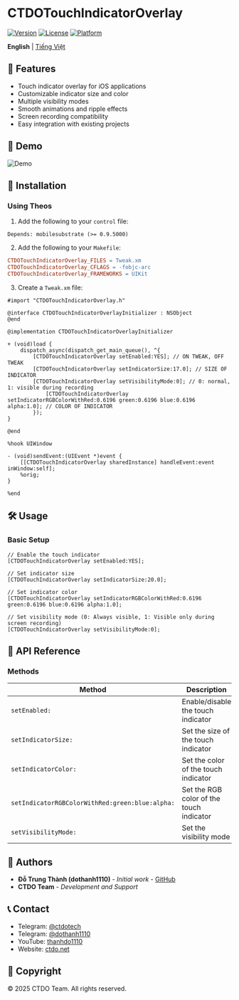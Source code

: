 # CTDOTouchIndicatorOverlay

[![Version](https://img.shields.io/badge/version-1.0.0-blue.svg)](https://github.com/thanhdo1110/CTDOTouchIndicatorOverlay)
[![License](https://img.shields.io/badge/license-MIT-green.svg)](https://github.com/thanhdo1110/CTDOTouchIndicatorOverlay/blob/main/LICENSE)
[![Platform](https://img.shields.io/badge/platform-iOS-lightgrey.svg)](https://github.com/thanhdo1110/CTDOTouchIndicatorOverlay)

**English** | [Tiếng Việt](README.md)

## 🌟 Features

- Touch indicator overlay for iOS applications
- Customizable indicator size and color
- Multiple visibility modes
- Smooth animations and ripple effects
- Screen recording compatibility
- Easy integration with existing projects

## 📱 Demo

![Demo](demo.gif)

## 🔧 Installation

### Using Theos

1. Add the following to your `control` file:
```
Depends: mobilesubstrate (>= 0.9.5000)
```

2. Add the following to your `Makefile`:
```makefile
CTDOTouchIndicatorOverlay_FILES = Tweak.xm
CTDOTouchIndicatorOverlay_CFLAGS = -fobjc-arc
CTDOTouchIndicatorOverlay_FRAMEWORKS = UIKit
```

3. Create a `Tweak.xm` file:
```objc
#import "CTDOTouchIndicatorOverlay.h"

@interface CTDOTouchIndicatorOverlayInitializer : NSObject
@end

@implementation CTDOTouchIndicatorOverlayInitializer

+ (void)load {
    dispatch_async(dispatch_get_main_queue(), ^{
        [CTDOTouchIndicatorOverlay setEnabled:YES]; // ON TWEAK, OFF TWEAK      
        [CTDOTouchIndicatorOverlay setIndicatorSize:17.0]; // SIZE OF INDICATOR 
        [CTDOTouchIndicatorOverlay setVisibilityMode:0]; // 0: normal, 1: visible during recording
            [CTDOTouchIndicatorOverlay setIndicatorRGBColorWithRed:0.6196 green:0.6196 blue:0.6196 alpha:1.0]; // COLOR OF INDICATOR
        });
}

@end

%hook UIWindow

- (void)sendEvent:(UIEvent *)event {
    [[CTDOTouchIndicatorOverlay sharedInstance] handleEvent:event inWindow:self];
    %orig;
}

%end

```

## 🛠️ Usage

### Basic Setup
```objc
// Enable the touch indicator
[CTDOTouchIndicatorOverlay setEnabled:YES];

// Set indicator size
[CTDOTouchIndicatorOverlay setIndicatorSize:20.0];

// Set indicator color
[CTDOTouchIndicatorOverlay setIndicatorRGBColorWithRed:0.6196 green:0.6196 blue:0.6196 alpha:1.0];

// Set visibility mode (0: Always visible, 1: Visible only during screen recording)
[CTDOTouchIndicatorOverlay setVisibilityMode:0];
```

## 📝 API Reference

### Methods

| Method | Description |
|--------|-------------|
| `setEnabled:` | Enable/disable the touch indicator |
| `setIndicatorSize:` | Set the size of the touch indicator |
| `setIndicatorColor:` | Set the color of the touch indicator |
| `setIndicatorRGBColorWithRed:green:blue:alpha:` | Set the RGB color of the touch indicator |
| `setVisibilityMode:` | Set the visibility mode |

## 👥 Authors

- **Đỗ Trung Thành (dothanh1110)** - *Initial work* - [GitHub](https://github.com/thanhdo1110)
- **CTDO Team** - *Development and Support*

## 📞 Contact

- Telegram: [@ctdotech](https://t.me/ctdotech)
- Telegram: [@dothanh1110](https://t.me/dothanh1110)
- YouTube: [thanhdo1110](https://youtube.com/thanhdo1110)
- Website: [ctdo.net](https://ctdo.net)

## 📄 Copyright

© 2025 CTDO Team. All rights reserved. 
